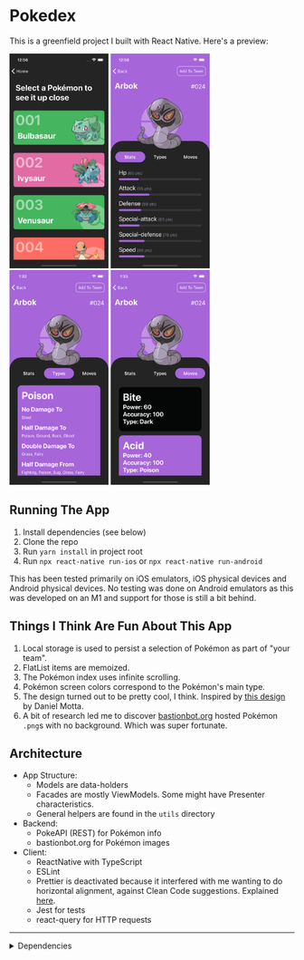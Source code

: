 # Pokedex

This is a greenfield project I built with React Native. Here's a preview:

<p float="left">
  <img src="./docs/images/indexDemo.png" alt="Pokemon index screen" width="175" height="379" />
  <img src="./docs/images/statsDemo.png" alt="Pokemon stats screen for Arbok" width="175" height="379" />
  <img src="./docs/images/typesDemo.png" alt="Pokemon types screen for Arbok" width="175" height="379" />
  <img src="./docs/images/movesDemo.png" alt="Pokemon moves screen for Arbok" width="175" height="379" />
</p>

## Running The App

1. Install dependencies (see below)
1. Clone the repo
1. Run `yarn install` in project root
1. Run `npx react-native run-ios` or `npx react-native run-android`

This has been tested primarily on iOS emulators, iOS physical devices and Android physical devices.
No testing was done on Android emulators as this was developed on an M1 and support for those is still a bit behind.

## Things I Think Are Fun About This App

1. Local storage is used to persist a selection of Pokémon as part of "your team".
1. FlatList items are memoized.
1. The Pokémon index uses infinite scrolling.
1. Pokémon screen colors correspond to the Pokémon's main type.
1. The design turned out to be pretty cool, I think. Inspired by [this design](https://dribbble.com/shots/15424778-Pokedex-Mobile) by Daniel Motta.
1. A bit of research led me to discover [bastionbot.org](https://bastion.traction.one/) hosted Pokémon `.png`s with no background. Which was super fortunate.

## Architecture

- App Structure:
  - Models are data-holders
  - Facades are mostly ViewModels. Some might have Presenter characteristics.
  - General helpers are found in the `utils` directory
- Backend:
  - PokeAPI (REST) for Pokémon info
  - bastionbot.org for Pokémon images
- Client:
  - ReactNative with TypeScript
  - ESLint
  - Prettier is deactivated because it interfered with me wanting to do horizontal alignment, against Clean Code suggestions. Explained <a href="./.prettierignore" target="_blank">here</a>.
  - Jest for tests
  - react-query for HTTP requests

---

<details>
  <summary>Dependencies</summary>

---

- Homebrew
- Node: `brew install node`
- Watchman: `brew install watchman`
- For iOS:
  - XCode
  - XCode Command Line Tools
  - iOS Simulator (Might come bundled with latest XCode)
  - Cocoapods
- For Android:
  - Java Development Kit
  - Android Studio
  - Android SDK
  - Android SDK Platform
  - Android Virtual Device

For specific instructions, visit React Native's [environment setup instructions](https://reactnative.dev/docs/environment-setup)

</details>
